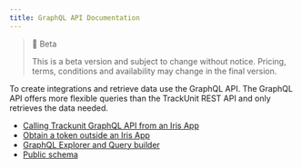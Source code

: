 ```yaml
---
title: GraphQL API Documentation
---
```


> 🚧 Beta
> 
> This is a beta version and subject to change without notice. Pricing, terms, conditions and availability may change in the final version.

To create integrations and retrieve data use the GraphQL API. The GraphQL API offers more flexible queries than the TrackUnit REST API and only retrieves the data needed.

- [Calling Trackunit GraphQL API from an Iris App](https://developers.trackunit.com/docs/calling-trackunit-graphql-api)
- [Obtain a token outside an Iris App](https://developers.trackunit.com/reference/access-token)
- [GraphQL Explorer and Query builder](./graphql-explorer)  
- [Public schema](https://apps.iris.trackunit.com/graphql-viewer/schema.gql)
